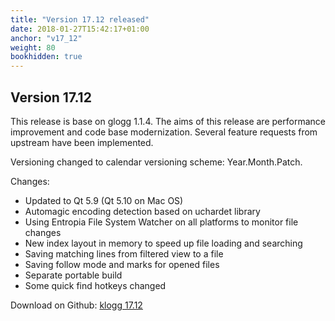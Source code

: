 ```yaml
---
title: "Version 17.12 released"
date: 2018-01-27T15:42:17+01:00
anchor: "v17_12"
weight: 80
bookhidden: true
---
```


## Version 17.12

This release is base on glogg 1.1.4. The aims of this release are performance improvement and code base modernization. Several feature requests from upstream have been implemented.

Versioning changed to calendar versioning scheme: Year.Month.Patch.

Changes:

 - Updated to Qt 5.9 (Qt 5.10 on Mac OS)
 - Automagic encoding detection based on uchardet library
 - Using Entropia File System Watcher on all platforms to monitor file changes
 - New index layout in memory to speed up file loading and searching
 - Saving matching lines from filtered view to a file
 - Saving follow mode and marks for opened files
 - Separate portable build
 - Some quick find hotkeys changed
  
Download on Github: [klogg 17.12](https://github.com/variar/klogg/releases/tag/17.12.0)